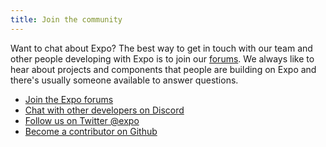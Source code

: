 ```yaml
---
title: Join the community
---
```


Want to chat about Expo? The best way to get in touch with our team and other people developing with Expo is to join our [forums](http://forums.expo.dev/). We always like to hear about projects and components that people are building on Expo and there's usually someone available to answer questions.

- [Join the Expo forums](http://forums.expo.dev/)
- [Chat with other developers on Discord](https://discord.gg/4gtbPAdpaE)
- [Follow us on Twitter @expo](https://twitter.com/expo)
- [Become a contributor on Github](https://github.com/expo)
